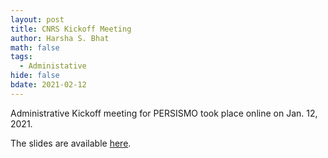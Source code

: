 ```yaml
---
layout: post
title: CNRS Kickoff Meeting
author: Harsha S. Bhat
math: false
tags:
  - Administative
hide: false
bdate: 2021-02-12
---
```

Administrative Kickoff meeting for PERSISMO took place online on Jan. 12, 2021.

The slides are available [here](/files/cnrskickoff.pdf).


